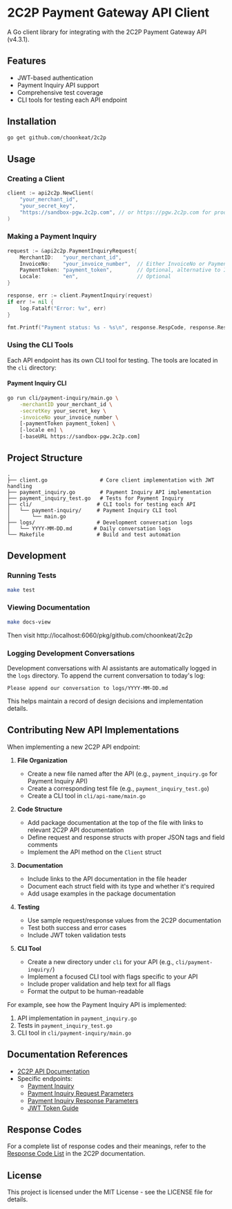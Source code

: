 # 2C2P Payment Gateway API Client

A Go client library for integrating with the 2C2P Payment Gateway API (v4.3.1).

## Features

- JWT-based authentication
- Payment Inquiry API support
- Comprehensive test coverage
- CLI tools for testing each API endpoint

## Installation

```bash
go get github.com/choonkeat/2c2p
```

## Usage

### Creating a Client

```go
client := api2c2p.NewClient(
    "your_merchant_id",
    "your_secret_key",
    "https://sandbox-pgw.2c2p.com", // or https://pgw.2c2p.com for production
)
```

### Making a Payment Inquiry

```go
request := &api2c2p.PaymentInquiryRequest{
    MerchantID:   "your_merchant_id",
    InvoiceNo:    "your_invoice_number",  // Either InvoiceNo or PaymentToken is required
    PaymentToken: "payment_token",        // Optional, alternative to InvoiceNo
    Locale:       "en",                   // Optional
}

response, err := client.PaymentInquiry(request)
if err != nil {
    log.Fatalf("Error: %v", err)
}

fmt.Printf("Payment status: %s - %s\n", response.RespCode, response.RespDesc)
```

### Using the CLI Tools

Each API endpoint has its own CLI tool for testing. The tools are located in the `cli` directory:

#### Payment Inquiry CLI

```bash
go run cli/payment-inquiry/main.go \
    -merchantID your_merchant_id \
    -secretKey your_secret_key \
    -invoiceNo your_invoice_number \
    [-paymentToken payment_token] \
    [-locale en] \
    [-baseURL https://sandbox-pgw.2c2p.com]
```

## Project Structure

```
.
├── client.go                 # Core client implementation with JWT handling
├── payment_inquiry.go        # Payment Inquiry API implementation
├── payment_inquiry_test.go   # Tests for Payment Inquiry
├── cli/                     # CLI tools for testing each API
│   └── payment-inquiry/     # Payment Inquiry CLI tool
│       └── main.go
├── logs/                    # Development conversation logs
│   └── YYYY-MM-DD.md       # Daily conversation logs
└── Makefile                 # Build and test automation
```

## Development

### Running Tests

```bash
make test
```

### Viewing Documentation

```bash
make docs-view
```

Then visit http://localhost:6060/pkg/github.com/choonkeat/2c2p

### Logging Development Conversations

Development conversations with AI assistants are automatically logged in the `logs` directory. To append the current conversation to today's log:

```
Please append our conversation to logs/YYYY-MM-DD.md
```

This helps maintain a record of design decisions and implementation details.

## Contributing New API Implementations

When implementing a new 2C2P API endpoint:

1. **File Organization**
   - Create a new file named after the API (e.g., `payment_inquiry.go` for Payment Inquiry API)
   - Create a corresponding test file (e.g., `payment_inquiry_test.go`)
   - Create a CLI tool in `cli/api-name/main.go`

2. **Code Structure**
   - Add package documentation at the top of the file with links to relevant 2C2P API documentation
   - Define request and response structs with proper JSON tags and field comments
   - Implement the API method on the `Client` struct

3. **Documentation**
   - Include links to the API documentation in the file header
   - Document each struct field with its type and whether it's required
   - Add usage examples in the package documentation

4. **Testing**
   - Use sample request/response values from the 2C2P documentation
   - Test both success and error cases
   - Include JWT token validation tests

5. **CLI Tool**
   - Create a new directory under `cli` for your API (e.g., `cli/payment-inquiry/`)
   - Implement a focused CLI tool with flags specific to your API
   - Include proper validation and help text for all flags
   - Format the output to be human-readable

For example, see how the Payment Inquiry API is implemented:
1. API implementation in `payment_inquiry.go`
2. Tests in `payment_inquiry_test.go`
3. CLI tool in `cli/payment-inquiry/main.go`

## Documentation References

- [2C2P API Documentation](https://developer.2c2p.com/v4.3.1/docs)
- Specific endpoints:
  - [Payment Inquiry](https://developer.2c2p.com/v4.3.1/docs/api-payment-inquiry)
  - [Payment Inquiry Request Parameters](https://developer.2c2p.com/v4.3.1/docs/api-payment-inquiry-request-parameter)
  - [Payment Inquiry Response Parameters](https://developer.2c2p.com/v4.3.1/docs/api-payment-inquiry-response-parameter)
  - [JWT Token Guide](https://developer.2c2p.com/v4.3.1/docs/json-web-tokens-jwt)

## Response Codes

For a complete list of response codes and their meanings, refer to the [Response Code List](https://developer.2c2p.com/v4.3.1/docs/response-code-payment) in the 2C2P documentation.

## License

This project is licensed under the MIT License - see the LICENSE file for details.
